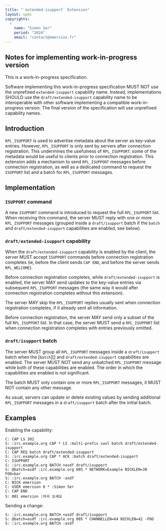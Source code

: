 ```yaml
---
title: "`extended-isupport` Extension"
layout: spec
copyrights:
  -
    name: "Simon Ser"
    period: "2024"
    email: "contact@emersion.fr"
---
```


## Notes for implementing work-in-progress version

This is a work-in-progress specification.

Software implementing this work-in-progress specification MUST NOT use the
unprefixed `extended-isupport` capability name. Instead, implementations SHOULD
use the `draft/extended-isupport` capability name to be interoperable with
other software implementing a compatible work-in-progress version. The final
version of the specification will use unprefixed capability names.

## Introduction

`RPL_ISUPPORT` is used to advertise metadata about the server as key-value
entries. However, `RPL_ISUPPORT` is only sent by servers after connection
registration. This undermines the usefulness of `RPL_ISUPPORT`: some of the
metadata would be useful to clients prior to connection registration. This
extension adds a mechanism to send `RPL_ISUPPORT` messages before connection
registration, as well as a dedicated command to request the `ISUPPORT` list and
a batch for `RPL_ISUPPORT` messages.

## Implementation

### `ISUPPORT` command

A new `ISUPPORT` command is introduced to request the full `RPL_ISUPPORT` list.
When receiving this command, the server MUST reply with one or more
`RPL_ISUPPORT` messages (grouped inside a `draft/isupport` batch if the `batch`
and `draft/extended-isupport` capabilities are enabled, see below).

### `draft/extended-isupport` capability

When the `draft/extended-isupport` capability is enabled by the client, the
server MUST accept `ISUPPORT` commands before connection registration
completes (ie, before the client sends `CAP END`, and before the server sends
`RPL_WELCOME`).

Before connection registration completes, while `draft/extended-isupport` is
enabled, the server MAY send updates to the key-value entries via subsequent
`RPL_ISUPPORT` messages (the same way it would after connection registration
completes without this extension).

The server MAY skip the `RPL_ISUPPORT` replies usually sent when connection
registration completes, if it already sent all information.

Before connection registration, the server MAY send only a subset of the full
`RPL_ISUPPORT` list. In that case, the server MUST send a `RPL_ISUPPORT` list
when connection registration completes with entries previously omitted.

### `draft/isupport` batch

The server MUST group all `RPL_ISUPPORT` messages inside a `draft/isupport`
batch when the [`batch`][] and `draft/extended-isupport` capabilities are
enabled. The server MUST NOT send any unbatched `RPL_ISUPPORT` message while
both of these capabilities are enabled. The order in which the capabilities are
enabled is not significant.

The batch MUST only contain one or more `RPL_ISUPPORT` messages, it MUST NOT
contain any other message.

As usual, servers can update or delete existing values by sending additional
`RPL_ISUPPORT` messages in a `draft/isupport` batch after the initial batch.

## Examples

Enabling the capability:

    C: CAP LS 302
    S: :irc.example.org CAP * LS :multi-prefix sasl batch draft/extended-isupport
    C: CAP REQ batch draft/extended-isupport
    S: :irc.example.org CAP * ACK :batch draft/extended-isupport
    C: ISUPPORT
    S: :irc.example.org BATCH +asdf draft/isupport
    S: @batch=asdf :irc.example.org 005 * NETWORK=Example NICKLEN=30 FOO=bar
    S: :irc.example.org BATCH -asdf
    C: NICK emersion
    C: USER emersion 0 * :Simon Ser
    C: CAP END
    S: 001 emersion :어서 오세요

Sending a change:

    S: :irc.example.org BATCH +asdf draft/isupport
    S: @batch=asdf :irc.example.org 005 * CHANNELLEN=64 NICKLEN=42 -FOO
    S: :irc.example.org BATCH -asdf
